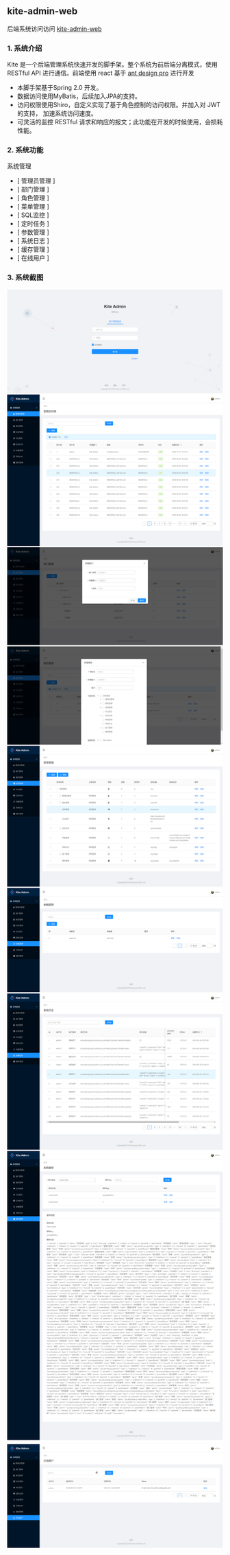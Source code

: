 ## kite-admin-web

后端系统访问访问 [kite-admin-web](https://github.com/aboutyang/kite)

### 1. 系统介绍

Kite 是一个后端管理系统快速开发的脚手架。整个系统为前后端分离模式，使用 RESTful API 进行通信。前端使用 react 基于 [ant design pro](https://pro.ant.design/) 进行开发

- 本脚手架基于Spring 2.0 开发。
- 数据访问使用MyBatis，后续加入JPA的支持。
- 访问权限使用Shiro，自定义实现了基于角色控制的访问权限。并加入对 JWT 的支持， 加速系统访问速度。 
- 可灵活的监控 RESTful 请求和响应的报文；此功能在开发的时候使用，会损耗性能。

### 2. 系统功能

  系统管理

- [  管理员管理 ]
- [  部门管理 ]
- [  角色管理 ]
- [  菜单管理 ]
- [  SQL监控 ]
- [  定时任务 ]
- [  参数管理 ]
- [  系统日志 ]
- [  缓存管理 ]
- [  在线用户 ]

### 3. 系统截图

![用户登陆](assets/login.png)
![管理员管理](assets/01.admin.png)
![部门管理](assets/02.dept.png)
![角色管理](assets/03.role.png)
![菜单管理](assets/04.menu.png)
![参数管理](assets/06.config.png)
![系统日志](assets/07.log.png)
![缓存管理](assets/08.cache.png)
![在线用户](assets/09.online.png)